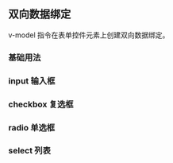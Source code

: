 ## 双向数据绑定
 v-model 指令在表单控件元素上创建双向数据绑定。

### 基础用法

### input 输入框

### checkbox 复选框

### radio 单选框

### select 列表
